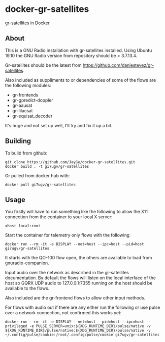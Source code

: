 # docker-gr-satellites
gr-satellites in Docker

## About

This is a GNU Radio installation with gr-satellites installed. Using Ubuntu 19.10 the GNU Radio version from repository should be > 3.7.13.4.

Gr-satellites should be the latest from https://github.com/daniestevez/gr-satellites. 

Also included as suppliments to or dependencies of some of the flows are the following modules:

* gr-frontends
* gr-gpredict-doppler
* gr-aausat
* gr-lilacsat
* gr-equisat_decoder

It's huge and not set up well, I'll try and fix it up a bit.

## Building 

To build from github:
```
git clone https://github.com/JayGe/docker-gr-satellites.git
docker build . -t gi7ugv/gr-satellites
```
Or pulled from docker hub with:
```
docker pull gi7ugv/gr-satellites
```
## Usage

You firstly will have to run something like the following to allow the X11 connection from the container to your local X server:
```
xhost local:root
```
Start the container for telemetry only flows with the following: 
```
docker run --rm -it -e DISPLAY --net=host --ipc=host --pid=host gi7ugv/gr-satellites
```
It starts with the QO-100 flow open, the others are available to load from gnuradio-companion.

Input audio over the network as described in the gr-satellites documentation. By default the flows will listen on the local interface of the host so GQRX UDP audio to 127.0.0.1:7355 running on the host should be available to the flows. 
 
Also included are the gr-frontend flows to allow other input methods. 

For flows with audio out if there are any either run the following or use pulse over a network connection, not confirmed this works yet:
```
docker run --rm -it -e DISPLAY --net=host --pid=host --ipc=host --privileged -e PULSE_SERVER=unix:${XDG_RUNTIME_DIR}/pulse/native -v ${XDG_RUNTIME_DIR}/pulse/native:${XDG_RUNTIME_DIR}/pulse/native -v ~/.config/pulse/cookie:/root/.config/pulse/cookie gi7ugv/gr-satellites
```

